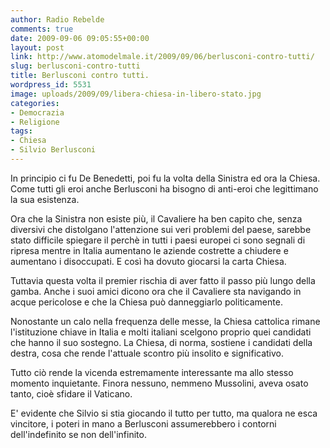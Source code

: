 ```yaml
---
author: Radio Rebelde
comments: true
date: 2009-09-06 09:05:55+00:00
layout: post
link: http://www.atomodelmale.it/2009/09/06/berlusconi-contro-tutti/
slug: berlusconi-contro-tutti
title: Berlusconi contro tutti.
wordpress_id: 5531
image: uploads/2009/09/libera-chiesa-in-libero-stato.jpg
categories:
- Democrazia
- Religione
tags:
- Chiesa
- Silvio Berlusconi
---
```


In principio ci fu De Benedetti, poi fu la volta della Sinistra ed ora la Chiesa. Come tutti gli eroi anche Berlusconi ha bisogno di anti-eroi che legittimano la sua esistenza.

Ora che la Sinistra non esiste più, il Cavaliere ha ben capito che, senza diversivi che distolgano l'attenzione sui veri problemi del paese, sarebbe stato difficile spiegare il perchè in tutti i paesi europei ci sono segnali di ripresa mentre in Italia aumentano le aziende costrette a chiudere e aumentano i disoccupati. E così ha dovuto giocarsi la carta Chiesa.

Tuttavia questa volta il premier rischia di aver fatto  il passo più lungo della gamba. Anche i suoi amici dicono ora che il Cavaliere sta navigando in acque pericolose e che la Chiesa può danneggiarlo politicamente.

Nonostante un calo nella frequenza delle messe, la Chiesa cattolica rimane l'istituzione chiave in Italia e molti italiani scelgono proprio quei candidati che hanno il suo sostegno. La Chiesa, di norma, sostiene i candidati della destra, cosa che rende l'attuale scontro più insolito e significativo.

Tutto ciò rende la vicenda estremamente interessante ma allo stesso momento inquietante. Finora nessuno, nemmeno Mussolini, aveva osato tanto, cioè sfidare il Vaticano.

E' evidente che Silvio si stia giocando il tutto per tutto, ma qualora ne esca vincitore, i poteri in mano a Berlusconi assumerebbero i contorni dell'indefinito se non dell'infinito.
